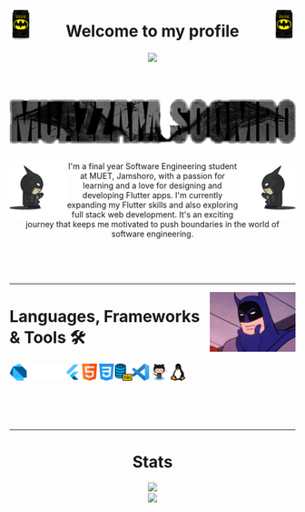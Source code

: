 <p align ="center">
<img align="left" width="8%"  src="https://github.com/Muazzy/Muazzy/blob/main/images%20and%20gifs/batman_drink.gif"></a>
<img align="right" width="8%"  src="https://github.com/Muazzy/Muazzy/blob/main/images%20and%20gifs/batman_drink.gif"></a>
<h1 align="center">Welcome to my profile</h1>
<div align ="center">
  <img align="center" src="https://komarev.com/ghpvc/?username=NAWAMADARA&color=lightgrey" />
</div>
</p>
<br>
<br>
<br>

<!-- name -->
<div align="center">                                                               
<img align="center" src="https://github.com/Muazzy/Muazzy/blob/main/images%20and%20gifs/name_logo_v2.png?raw=true" />
</div>

<br>

<!-- about-me -->
<p>
<img align="left" width="20%" src="https://github.com/Muazzy/Muazzy/blob/main/images%20and%20gifs/left-tourch.gif"></a>
<img align="right" width="20%" src="https://github.com/Muazzy/Muazzy/blob/main/images%20and%20gifs/right-tourch.gif"></a>
<p align="center"> I'm a final year Software Engineering student at MUET, Jamshoro, with a passion for learning and a love for designing and developing Flutter apps. I'm currently expanding my Flutter skills and also exploring full stack web development. It's an exciting journey that keeps me motivated to push boundaries in the world of software engineering. </p>
</p>
<br>
<br>
<br>
<hr>

<!-- languages etc -->
<p>

<img align="right" src="https://github.com/Muazzy/Muazzy/blob/main/images%20and%20gifs/chin_rotated.gif" width="30%" ></a> 
<h1>Languages, Frameworks & Tools 🛠️</h1>
<img align="left" src="https://github.com/Muazzy/Muazzy/blob/main/icons/dart.svg" alt="" height="30" />  
<img align="left" src="https://github.com/Muazzy/Muazzy/blob/main/icons/flutter.png" alt="" height="30" />
<img align="left" src="https://github.com/Muazzy/Muazzy/blob/main/icons/html.png" alt="" height="30" />
<img align="left" src="https://github.com/Muazzy/Muazzy/blob/main/icons/css-3.png" alt="" height="30" /> 
<img align="left" src="https://github.com/Muazzy/Muazzy/blob/main/icons/database.png" alt="" height="30" /> 
<img align="left" src="https://github.com/Muazzy/Muazzy/blob/main/icons/VisualScode.png" alt="" height="30" />
<img align="left" src="https://github.com/Muazzy/Muazzy/blob/main/icons/Octocat.png" alt="" height="30" />
<img align="left" src="https://github.com/Muazzy/Muazzy/blob/main/icons/linux.png" alt="" height="30" />

</p>

<br>
<br>
<br>
<br>
<br>
<br>

<hr>
<!-- <!-- contact-me <p align ="center">
<img align="right" src="https://github.com/Muazzy/Muazzy/blob/main/images%20and%20gifs/cnME.gif" width="30%"></a>
<h1>Connect with me 🖤</h1>
<a href="https://twitter.com/MuazzamSoomro" target="blank"><img align="left" src="https://github.com/Muazzy/Muazzy/blob/main/icons/twitter%20(2).png?raw=true" alt="" height="50" /></a>    
<a href="https://www.linkedin.com/in/muazzam-soomro-2484541a2/" target="blank"><img align="left" src="https://github.com/Muazzy/Muazzy/blob/main/icons/transparent-Linkedin-logo-icon.png?raw=true" alt="" height="50" /></a>
<a href="https://www.instagram.com/muazzam_afaque/" target="blank"><img align="left" src="https://github.com/Muazzy/Muazzy/blob/main/icons/instagram.png?raw=true" alt="" height="50" /></a>
</p> -->

<!-- spacing -->


<!-- stats -->
<h1 align = "center"> Stats </h1>
<div align= "center">
<img src="https://github-readme-streak-stats.herokuapp.com?user=NAWAMADARA&theme=github-dark-blue&date_format=M%20j%5B%2C%20Y%5D&border=C9C6CE&background=2A1C3E&stroke=C5C1C7&ring=EA7FD9&fire=EA7FD9&currStreakNum=AE85FD&sideNums=EA7FD9&currStreakLabel=AE85FD&sideLabels=EA7FD9&dates=C9C6CE)](https://git.io/streak-stats)"></a> <br>
<img src="https://github-readme-stats.vercel.app/api?username=NAWAMADARA&show_icons=true&theme=jolly"></a>
<!-- <img src="https://raw.githubusercontent.com/Muazzy/Muazzy/97d26929fa01612dda6332ad19be095b0fd31276/github-contribution-grid-snake.svg"></img>  -->
  <br>
<!-- <img src="https://github-readme-stats.vercel.app/api/top-langs/?username=Muazzy&exclude_repo=Todo-App&layout=compact"></img> -->
</div>
<!-- <hr>
<p align="center">   
<img align="center" src="https://github.com/Muazzy/Muazzy/raw/main/images%20and%20gifs/walking-forward.gif" width="10%" alt="" />  
<img align="center" src="https://github.com/Muazzy/Muazzy/raw/main/images%20and%20gifs/walking-forward.gif" width="10%" alt="" />
<img align="center" src="https://github.com/Muazzy/Muazzy/raw/main/images%20and%20gifs/walking-forward.gif" width="10%" alt="" />
<img align="center" src="https://github.com/Muazzy/Muazzy/blob/main/images%20and%20gifs/batman-logo.gif" width="20%" alt="" />
<img align="center" src="https://github.com/Muazzy/Muazzy/blob/main/images%20and%20gifs/walking-batman.gif" width="10%" alt="" />
<img align="center" src="https://github.com/Muazzy/Muazzy/blob/main/images%20and%20gifs/walking-batman.gif" width="10%" alt="" />
<img align="center" src="https://github.com/Muazzy/Muazzy/blob/main/images%20and%20gifs/walking-batman.gif" width="10%" alt="" />
</p> -->

